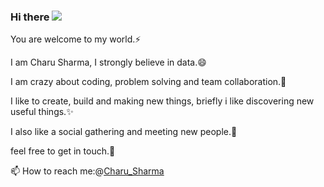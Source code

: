 ### Hi there <img src='https://cliply.co/wp-content/uploads/2019/06/391906110_WAVING_HAND_400px.gif'/>

You are welcome to my world.⚡

I am Charu Sharma, I strongly believe in data.😄

I am crazy about coding, problem solving and team collaboration.👯

I like to create, build and making new things, briefly i like discovering new useful things.✨

I also like a social gathering and meeting new people.👯

feel free to get in touch.💬

📫 How to reach me:@<a href="https://www.linkedin.com/in/charu-sharma-5b7958195/">Charu_Sharma</a>

<!--
**CharuSharma13/CharuSharma13** is a ✨ _special_ ✨ repository because its `README.md` (this file) appears on your GitHub profile.

Here are some ideas to get you started:

- 🔭 I’m currently working on ...
- 🌱 I’m currently learning ...
- 👯 I’m looking to collaborate on ...
- 🤔 I’m looking for help with ...
- 💬 Ask me about ...
- 📫 How to reach me: ...
- 😄 Pronouns: ...
- ⚡ 👋 Fun fact: ...
-->
